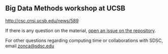 Big Data Methods workshop at UCSB
--------------------------------

<http://csc.cnsi.ucsb.edu/news/589>

If there is any question on the material, [open an issue on the repository](https://github.com/sdsc-scicomp/2016-02-22-ucsb/issues/new).

For other questions regarding computing time or collaborations with SDSC, email zonca@sdsc.edu
